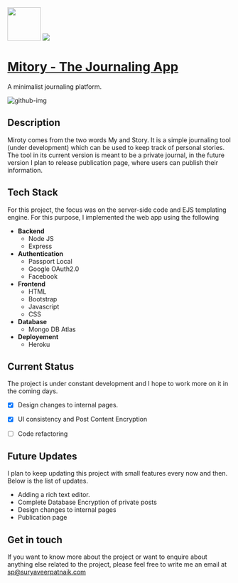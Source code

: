 <img src="https://www.flaticon.com/svg/static/icons/svg/3349/3349775.svg" width="75px" height="75px" />
<img src="https://img.shields.io/badge/mitory-v01.1.3-brightgreen"/>

# <a href="https://mitory.herokuapp.com/"> Mitory - The Journaling App </a>
A minimalist journaling platform. 

<img src="https://i.ibb.co/X8190H3/github-img.png" alt="github-img" border="0">

## Description

Miroty comes from the two words My and Story. It is a simple journaling tool (under development) which can be used to keep track of personal stories. The tool in its current version is meant to be a private journal, in the future version I plan to release publication page, where users can publish their information. 

## Tech Stack

For this project, the focus was on the server-side code and EJS templating engine. For this purpose, I implemented the web app using the following 

- **Backend**
  - Node JS
  - Express
- **Authentication**
  - Passport Local 
  - Google OAuth2.0
  - Facebook 
- **Frontend**
  - HTML 
  - Bootstrap
  - Javascript
  - CSS
- **Database**
  - Mongo DB Atlas
- **Deployement**
  - Heroku



## Current Status

The project is under constant development and I hope to work more on it in the coming days.

- [x] Design changes to internal pages. 
- [x] UI consistency and Post Content Encryption 
- [ ] Code refactoring


## Future Updates

I plan to keep updating this project with small features every now and then. Below is the list of updates.

- Adding a rich text editor.
- Complete Database Encryption of private posts 
- Design changes to internal pages
- Publication page

## Get in touch

If you want to know more about the project or want to enquire about anything else related to the project, please feel free to write me an email at sp@suryaveerpatnaik.com
